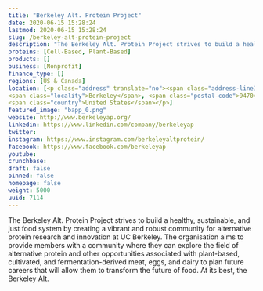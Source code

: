 ```yaml
---
title: "Berkeley Alt. Protein Project"
date: 2020-06-15 15:28:24
lastmod: 2020-06-15 15:28:24
slug: /berkeley-alt-protein-project
description: "The Berkeley Alt. Protein Project strives to build a healthy, sustainable, and just food system by creating a vibrant and robust community for alternative protein research and innovation at UC Berkeley. The organisation aims to provide members with a community where they can explore the field of alternative protein and other opportunities associated with plant-based, cultivated, and fermentation-derived meat, eggs, and dairy to plan future careers that will allow them to transform the future of food. At its best, the Berkeley Alt."
proteins: [Cell-Based, Plant-Based]
products: []
business: [Nonprofit]
finance_type: []
regions: [US & Canada]
location: [<p class="address" translate="no"><span class="address-line1">Martin Luther King Junior Way</span><br>
<span class="locality">Berkeley</span>, <span class="postal-code">94704</span><br>
<span class="country">United States</span></p>]
featured_image: "bapp_0.png"
website: http://www.berkeleyap.org/
linkedin: https://www.linkedin.com/company/berkeleyap
twitter: 
instagram: https://www.instagram.com/berkeleyaltprotein/
facebook: https://www.facebook.com/berkeleyap
youtube: 
crunchbase: 
draft: false
pinned: false
homepage: false
weight: 5000
uuid: 7114
---
```

The Berkeley Alt. Protein Project strives to build a healthy, sustainable, and just food system by creating a vibrant and robust community for alternative protein research and innovation at UC Berkeley. The organisation aims to provide members with a community where they can explore the field of alternative protein and other opportunities associated with plant-based, cultivated, and fermentation-derived meat, eggs, and dairy to plan future careers that will allow them to transform the future of food. At its best, the Berkeley Alt.
